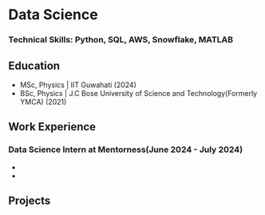 # Data Science
### Technical Skills: Python, SQL, AWS, Snowflake, MATLAB

## Education
- MSc, Physics | IIT Guwahati (2024)
- BSc, Physics | J.C Bose University of Science and Technology(Formerly YMCA) (2021)

## Work Experience
### Data Science Intern at Mentorness(June 2024 - July 2024)
-
-

## Projects
